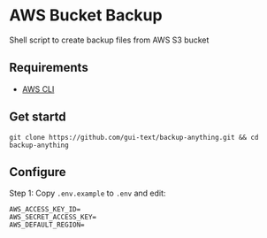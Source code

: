 # AWS Bucket Backup

Shell script to create backup files from AWS S3 bucket

## Requirements

- [AWS CLI](https://docs.aws.amazon.com/cli/latest/userguide/getting-started-install.html)

## Get startd

```
git clone https://github.com/gui-text/backup-anything.git && cd backup-anything
```

## Configure

Step 1: Copy `.env.example` to `.env` and edit:

```text
AWS_ACCESS_KEY_ID=
AWS_SECRET_ACCESS_KEY=
AWS_DEFAULT_REGION=
```

